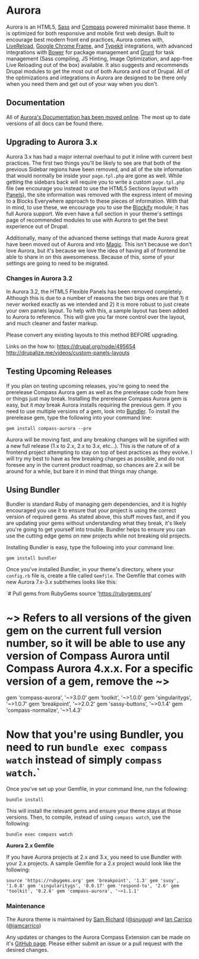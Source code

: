 # Aurora

Aurora is an HTML5, [Sass](http://sass-lang.com/) and [Compass](http://compass-style.org/) powered minimalist base theme. It is optimized for both responsive and mobile first web design. Built to encourage best modern front end practices, Aurora comes with, [LiveReload](http://livereload.com/), [Google Chrome Frame](https://developers.google.com/chrome/chrome-frame/), and [Typekit](https://typekit.com/) integrations, with advanced integrations with [Bower](http://bower.io/) for package management and [Grunt](http://gruntjs.com/) for task management (Sass compiling, JS Hinting, Image Optimization, and app-free Live Reloading out of the box) available. It also suggests and recommends Drupal modules to get the most out of both Aurora and out of Drupal. All of the optimizations and integrations in Aurora are designed to be there only when you need them and get out of your way when you don't.

## Documentation

All of [Aurora's Documentation has been moved online](http://snugug.github.io/Aurora/). The most up to date versions of all docs can be found there.

## Upgrading to Aurora 3.x

Aurora 3.x has had a major internal overhaul to put it inline with current best practices. The first two things you'll be likely to see are that both of the previous Sidebar regions have been removed, and all of the site information that would normally be inside your `page.tpl.php` are gone as well. While getting the sidebars back will require you to write a custom `page.tpl.php` file (we encourage you instead to use the HTML5 Sections layout with [Panels](http://drupal.org/project/panels)), the site information was removed with the express intent of moving to a Blocks Everywhere approach to these pieces of information. With that in mind, to use these, we encourage you to use the [Blockify](http://drupal.org/project/blockify) module; it has full Aurora support. We even have a full section in your theme's settings page of recommended modules to use with Aurora to get the best experience out of Drupal.

Additionally, many of the advanced theme settings that made Aurora great have been moved out of Aurora and into [Magic](http://drupal.org/project/magic). This isn't because we don't love Aurora, but it's because we love the idea of having all of frontend be able to share in on this awesomeness. Because of this, some of your settings are going to need to be migrated.

### Changes in Aurora 3.2

In Aurora 3.2, the HTML5 Flexible Panels has been removed completely. Although this is due to a number of reasons the two bigs ones are that 1) it never worked exactly as we intended and 2) it is more robust to just create your own panels layout. To help with this, a sample layout has been added to Aurora to reference. This will give you far more control over the layout, and much cleaner and faster markup.

Please convert any existing layouts to this method BEFORE upgrading.

Links on the how to:
https://drupal.org/node/495654
http://drupalize.me/videos/custom-panels-layouts

## Testing Upcoming Releases

If you plan on testing upcoming releases, you're going to need the prerelease Compass Aurora gem as well as the prerelease code from here or things just may break. Installing the prerelease Compass Aurora gem is easy, but it _may_ break Aurora installs requiring the previous gem. If you need to use multiple versions of a gem, look into [Bundler](http://gembundler.com/). To install the prerelease gem, type the following into your command line:

`gem install compass-aurora --pre`

Aurora will be moving fast, and any breaking changes will be signified with a new full release (1.x to 2.x, 2.x to 3.x, etc…). This is the nature of of a frontend project attempting to stay on top of best practices as they evolve. I will try my best to have as few breaking changes as possible, and do not foresee any in the current product roadmap, so chances are 2.x will be around for a while, but bare it in mind that things may change.

## Using Bundler

Bundler is standard Ruby of managing gem dependencies, and it is highly encouraged you use it to ensure that your project is using the correct version of required gems. As stated above, this stuff moves fast, and if you are updating your gems without understanding what they break, it's likely you're going to get yourself into trouble. Bundler helps to ensure you can use the cutting edge gems on new projects while not breaking old projects.

Installing Bundler is easy, type the following into your command line:

`gem install bundler`

Once you've installed Bundler, in your theme's directory, where your `config.rb` file is, create a file called `Gemfile`. The Gemfile that comes with new Aurora 7.x-3.x subthemes looks like this:

`# Pull gems from RubyGems
source 'https://rubygems.org'

# ~> Refers to all versions of the given gem on the current full version number, so it will be able to use any version of Compass Aurora until Compass Aurora 4.x.x. For a specific version of a gem, remove the ~>
gem 'compass-aurora', '~>3.0.0'
gem 'toolkit', '~>1.0.0'
gem 'singularitygs', '~>1.0.7'
gem 'breakpoint', '~>2.0.2'
gem 'sassy-buttons', '~>0.1.4'
gem 'compass-normalize', '~>1.4.3'

# Now that you're using Bundler, you need to run `bundle exec compass watch` instead of simply `compass watch`.`

Once you've set up your Gemfile, in your command line, run the following:

`bundle install`

This will install the relevant gems and ensure your theme stays at those versions. Then, to compile, instead of using `compass watch`, use the following:

`bundle exec compass watch`

**Aurora 2.x Gemfile**

If you have Aurora projects at 2.x and 3.x, you need to use Bundler with your 2.x projects. A sample Gemfile for a 2.x project would look like the following:

`source 'https://rubygems.org'
gem 'breakpoint', '1.3'
gem 'susy', '1.0.8'
gem 'singularitygs', '0.0.17'
gem 'respond-to', '2.6'
gem 'toolkit', '0.2.6'
gem 'compass-aurora', '~>1.1.1'`

### Maintenance

The Aurora theme is maintained by [Sam Richard](http://drupal.org/user/820332) ([@snugug](http://twitter.com/snugug)) and [Ian Carrico](http://drupal.org/user/1300542) ([@iamcarrico](http://twitter.com/iamcarrico))

Any updates or changes to the Aurora Compass Extension can be made on it's [GitHub page](https://github.com/Snugug/Aurora). Please either submit an issue or a pull request with the desired changes.